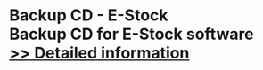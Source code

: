 # Backup CD - E-Stock<br />Backup CD for E-Stock software<br />[>> Detailed information](https://secure.shareit.com/shareit/product.html?productid=300318889&affiliateid=200057808)